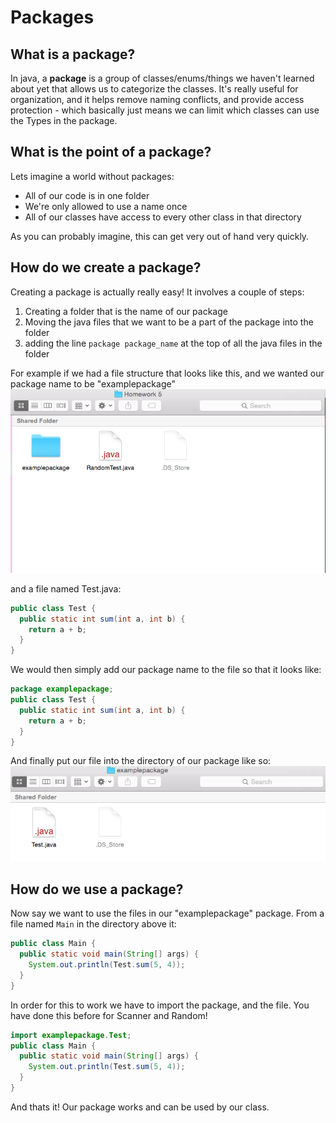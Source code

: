 # Packages

## What is a package?
In java, a **package** is a group of classes/enums/things we haven't learned about yet that allows us to categorize the classes. It's really useful for organization, and it helps remove naming conflicts, and provide access protection - which basically just means we can limit which classes can use the Types in the package.

## What is the point of a package?
Lets imagine a world without packages:
* All of our code is in one folder
* We're only allowed to use a name once
* All of our classes have access to every other class in that directory

As you can probably imagine, this can get very out of hand very quickly.

## How do we create a package?
Creating a package is actually really easy! It involves a couple of steps:
1. Creating a folder that is the name of our package
2. Moving the java files that we want to be a part of the package into the folder
3. adding the line `package package_name` at the top of all the java files in the folder

For example if we had a file structure that looks like this, and we wanted our package name to be "examplepackage"
![example file structure](filestructure.png)

and a file named Test.java:
```java 
public class Test {
  public static int sum(int a, int b) {
    return a + b;
  }
}
```

We would then simply add our package name to the file so that it looks like:
```java
package examplepackage;
public class Test {
  public static int sum(int a, int b) {
    return a + b;
  }
}
```

And finally put our file into the directory of our package like so:
![example package](package.png)

## How do we use a package?
Now say we want to use the files in our "examplepackage" package. From a file named `Main` in the directory above it:
```java
public class Main {
  public static void main(String[] args) {
    System.out.println(Test.sum(5, 4));
  }
}
```
In order for this to work we have to import the package, and the file. You have done this before for Scanner and Random!

```java
import examplepackage.Test;
public class Main {
  public static void main(String[] args) {
    System.out.println(Test.sum(5, 4));
  }
}
```

And thats it! Our package works and can be used by our class. 
